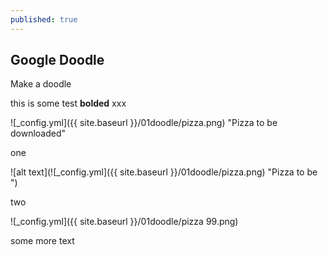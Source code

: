 ```yaml
---
published: true
---
```



## **Google Doodle**

Make a doodle

this is some test ****bolded**** xxx




![_config.yml]({{ site.baseurl }}/01doodle/pizza.png) "Pizza to be downloaded"


one


![alt text](![_config.yml]({{ site.baseurl }}/01doodle/pizza.png) "Pizza to be ")

two


![_config.yml]({{ site.baseurl }}/01doodle/pizza 99.png)


some more text


